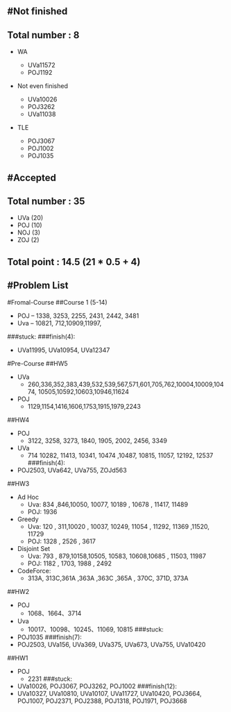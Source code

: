 #Not finished
---------------------------------------
## Total number : 8

- WA
    - UVa11572
    - POJ1192

- Not even finished
    - UVa10026
    - POJ3262
    - UVa11038

- TLE
    - POJ3067
    - POJ1002
    - POJ1035


#Accepted
---------------------------------------
## Total number : 35
- UVa (20)
- POJ (10)
- NOJ (3)
- ZOJ (2)

## Total point : 14.5 (21 * 0.5 + 4)


#Problem List
---------------------------------------
#Fromal-Course
##Course 1 (5-14)
- POJ
    – 1338, 3253,    2255, 2431, 2442, 3481
- Uva
    – 10821,    712,10909,11997,

###stuck:
###finish(4):
- UVa11995, UVa10954, UVa12347




#Pre-Course
##HW5
- UVa
    - 260,336,352,383,439,532,539,567,571,601,705,762,10004,10009,10474, 10505,10592,10603,10946,11624
- POJ
    - 1129,1154,1416,1606,1753,1915,1979,2243

##HW4
- POJ
    - 3122, 3258, 3273,    1840, 1905, 2002, 2456, 3349
- UVa
    - 714 10282, 11413,     10341, 10474 ,10487, 10815, 11057, 12192, 12537
###finish(4):
- POJ2503, UVa642, UVa755, ZOJd563

##HW3
- Ad Hoc
    - Uva: 834 ,846,10050, 10077, 10189 , 10678 , 11417, 11489
    - POJ: 1936
- Greedy
    - Uva: 120 , 311,10020 , 10037, 10249, 11054 , 11292, 11369 ,11520, 11729
    - POJ: 1328 , 2526 , 3617
- Disjoint Set
    - Uva: 793 , 879,10158,10505, 10583, 10608,10685 , 11503, 11987
    - POJ: 1182 , 1703, 1988 , 2492
- CodeForce:
    - 313A, 313C,361A ,363A ,363C ,365A , 370C, 371D, 373A

##HW2
- POJ
    - 1068、1664、3714
- Uva
    - 10017、10098、10245、11069, 10815
###stuck:
- POJ1035
###finish(7):
- POJ2503, UVa156, UVa369, UVa375, UVa673, UVa755, UVa10420

##HW1
- POJ
    - 2231
###stuck:
- UVa10026, POJ3067, POJ3262, POJ1002
###finish(12):
- UVa10327, UVa10810, UVa10107, UVa11727, UVa10420, POJ3664, POJ1007, POJ2371, POJ2388, POJ1318, POJ1971, POJ3668
